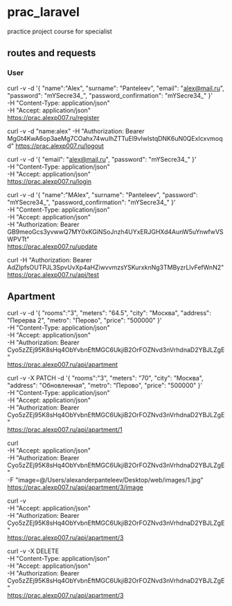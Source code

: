 # prac_laravel
practice project course for specialist

## routes and requests

### User

curl -v -d '{
	"name":"Alex",
	"surname": "Panteleev",
	"email": "alex@mail.ru",
	"password": "mYSecre34_",
	"password_confirmation": "mYSecre34_"
}' \
-H "Content-Type: application/json" \
-H "Accept: application/json" \
https://prac.alexp007.ru/register

curl -v -d "name:alex" -H "Authorization: Bearer MgGt4KwA6op3aeMg7COahx74wuIhZTTuEI9vIwIstqDNK6uN0QExIcxvmoqd" https://prac.alexp007.ru/logout

curl -v -d '{
	"email": "alex@mail.ru",
	"password": "mYSecre34_"
}' \
-H "Content-Type: application/json" \
-H "Accept: application/json" \
https://prac.alexp007.ru/login

curl -v -d '{
"name":"MAlex",
"surname": "Panteleev",
"password": "mYSecre34_",
"password_confirmation": "mYSecre34_"
}' \
-H "Content-Type: application/json" \
-H "Accept: application/json" \
-H "Authorization: Bearer GB9meoGcs3yvwwQ7MY0xKGiNSoJnzh4UYxERJGHXd4AunW5uYnwfwVSWPVTt" \
https://prac.alexp007.ru/update

curl -H "Authorization: Bearer AdZlpfsOUTPJL3SpvUvXp4aHZiwvvmzsYSKurxknNg3TMByzrLlvFefWnN2" https://prac.alexp007.ru/api/test

## Apartment

curl -v -d '{
"rooms":"3",
"meters": "64.5",
"city": "Москва",
"address": "Перерва 2",
"metro": "Перово",
"price": "500000"
}' \
-H "Content-Type: application/json" \
-H "Accept: application/json" \
-H "Authorization: Bearer Cyo5zZEj95K8sHq4ObYvbnEftMGC6UkjiB2OrFOZNvd3nVrhdnaD2YBJLZgE" \
https://prac.alexp007.ru/api/apartment

curl -v -X PATCH -d '{
"rooms":"3",
"meters": "70",
"city": "Москва",
"address": "Обновленная",
"metro": "Перово",
"price": "500000"
}' \
-H "Content-Type: application/json" \
-H "Accept: application/json" \
-H "Authorization: Bearer Cyo5zZEj95K8sHq4ObYvbnEftMGC6UkjiB2OrFOZNvd3nVrhdnaD2YBJLZgE" \
https://prac.alexp007.ru/api/apartment/1

curl \
-H "Accept: application/json" \
-H "Authorization: Bearer Cyo5zZEj95K8sHq4ObYvbnEftMGC6UkjiB2OrFOZNvd3nVrhdnaD2YBJLZgE" \
-F "image=@/Users/alexanderpanteleev/Desktop/web/images/1.jpg" \
https://prac.alexp007.ru/api/apartment/3/image

curl -v \
-H "Accept: application/json" \
-H "Authorization: Bearer Cyo5zZEj95K8sHq4ObYvbnEftMGC6UkjiB2OrFOZNvd3nVrhdnaD2YBJLZgE" \
https://prac.alexp007.ru/api/apartment/3

curl -v -X DELETE \
-H "Content-Type: application/json" \
-H "Accept: application/json" \
-H "Authorization: Bearer Cyo5zZEj95K8sHq4ObYvbnEftMGC6UkjiB2OrFOZNvd3nVrhdnaD2YBJLZgE" \
https://prac.alexp007.ru/api/apartment/3
